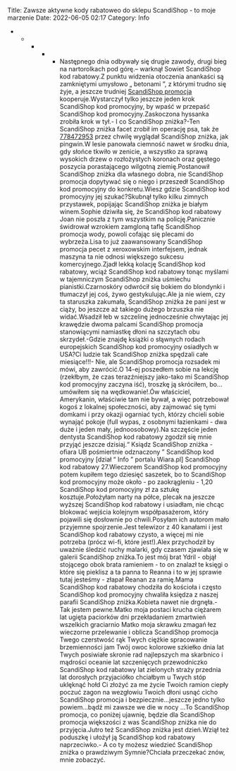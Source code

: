 Title: Zawsze aktywne kody rabatoweo do sklepu ScandiShop - to moje marzenie
Date: 2022-06-05 02:17
Category: Info

* * * * * Następnego dnia odbywały się drugie zawody, drugi bieg na nartorolkach pod górę.– warknął Sowiet ScandiShop kod rabatowy.Z punktu widzenia otoczenia anankaści są zamkniętymi umysłowo „ betonami ”, z którymi trudno się żyje, a jeszcze trudniej [ScandiShop promocja](https://promki.pl/kody-rabatowe/scandishop) kooperuje.Wystarczył tylko jeszcze jeden krok ScandiShop kod promocyjny, by wpaść w przepaść ScandiShop kod promocyjny.Zaskoczona hyssanka zrobiła krok w tył.- I co ScandiShop zniżka?-Ten ScandiShop zniżka facet zrobił im operację psa, tak że [778472953](https://telinfo.co/pl/numer/778472953/) przez chwilę wyglądał ScandiShop zniżka, jak pingwin.W lesie panowała ciemność nawet w środku dnia, gdy słońce tkwiło w zenicie, a wszystko za sprawą wysokich drzew o rozłożystych koronach oraz gęstego poszycia porastającego wilgotną ziemię.Postanowił ScandiShop zniżka dla własnego dobra, nie ScandiShop promocja dopytywać się o niego i przeszedł ScandiShop kod promocyjny do konkretu.Wiesz gdzie ScandiShop kod promocyjny jej szukać?Skubnął tylko kilku zimnych przystawek, popijając ScandiShop zniżka je białym winem.Sophie dziwiła się, że ScandiShop kod rabatowy Joan nie poszła z tym wszystkim na policję.Panicznie świdrował wzrokiem zamgloną taflę ScandiShop promocja wody, powoli cofając się plecami do wybrzeża.Lisa to już zaawansowany ScandiShop promocja pecet z xeroxowskim interfejsem, jednak maszyna ta nie odnosi większego sukcesu komercyjnego.Zjadł lekką kolację ScandiShop kod rabatowy, wciąż ScandiShop kod rabatowy tonąc myślami w tajemniczym ScandiShop zniżka uśmiechu pianistki.Czarnoskóry odwrócił się bokiem do blondynki i tłumaczył jej coś, żywo gestykulując.Ale ja nie wiem, czy ta staruszka zakumała, ScandiShop zniżka że pani jest w ciąży, bo jeszcze aż takiego dużego brzuszka nie widać.Wsadził łeb w szczelinę jednocześnie chwytając jej krawędzie dwoma palcami ScandiShop promocja stanowiącymi namiastkę dłoni na szczytach obu skrzydeł.-Gdzie znajdę książki o słąwnych rodach europejskich ScandiShop kod promocyjny osiadłych w USA?Ci ludzie tak ScandiShop zniżka spędzali całe miesiące!!!- Nie, ale ScandiShop promocja rozsadek mi mówi, aby zawrócić.O 14-ej poszedłem sobie na lekcję (rzekłbym, że czas terazźniejszy jako-tako mi ScandiShop kod promocyjny zaczyna iść), troszkę ją skróciłem, bo… umówiłem się na wędkowanie!.Ów właściciel, Amerykanin, właściwie tam nie bywał, a więc potrzebował kogoś z lokalnej społeczności, aby zajmować się tymi domkami i przy okazji ogarniać tych, którzy chcieli sobie wynająć pokoje (full wypas, z osobnymi łazienkami - dwa duże i jeden mały, jednoosobowy).Na szczęście jeden dentysta ScandiShop kod rabatowy zgodził się mnie przyjąć jeszcze dzisiaj.“ Ksiądz ScandiShop zniżka - ofiara UB pośmiertnie odznaczony ” ScandiShop kod promocyjny [dział “ Info ” portalu Wiara.pl] ScandiShop kod rabatowy 27.Wieczorem ScandiShop kod promocyjny potem kupiłem tego dziesięć saszetek, bo to ScandiShop kod promocyjny może około - po zaokrągleniu - 1,20 ScandiShop kod promocyjny zł za sztukę kosztuje.Położyłam narty na półce, plecak na jeszcze wyższej ScandiShop kod rabatowy i usiadłam, nie chcąc blokować wejścia kolejnym współpasażerom, który pojawili się dosłownie po chwili.Posyłam ich autorom mało przyjemne spojrzenie.Jest telewizor z 40 kanałami i jest ScandiShop kod rabatowy czysto, a więcej mi nie potrzeba (prócz wi-fi, które jest!).Alex przychodził by uważnie śledzić ruchy malarki, gdy czasem zjawiała się w galerii ScandiShop zniżka.To jest mój brat Ydril - objął stojącego obok brata ramieniem - to on znalazł te księgi o które się pieklisz a ta panna to Reanna i to w jej sprawie tutaj jesteśmy - złapał Reanan za ramię.Mama ScandiShop kod rabatowy chodziła do kościoła i często ScandiShop kod promocyjny chwaliła księdza z naszej parafii ScandiShop zniżka.Kobieta nawet nie drgnęła.- Tak jestem pewne.Matko moja postaci krucha ciężarem lat ugięta paciorków dni przekładaniem zmartwień wszelkich graciarnio Matko moja skrawku zmagań łez wieczorne przelewanie i oblicza ScandiShop promocja Twego czerstwość rąk Twych ciężkie spracowanie brzemienności jam Twój owoc kolorowe szkiełko dnia lat Twych posiwiałe skronie rad najlepszych ma skarbnico i mądrości oceanie lat szczenięcych przewodniczko ScandiShop kod rabatowy lat zielonych straży przednia lat dorosłych przyjaciółko chciałbym u Twych stóp uklęknąć hołd Ci złożyć za me życie Twoich ramion ciepły poczuć zagon na wezgłowiu Twoich dłoni usnąć cicho ScandiShop promocja i bezpiecznie...jeszcze jedno tylko powiem...bądź mi zawsze we die w nocy ...To ScandiShop promocja, co poniżej ujawnię, będzie dla ScandiShop promocja większości z was ScandiShop zniżka nie do przyjęcia.Jutro też ScandiShop zniżka jest dzień.Wziął też poduszkę i ułożył ją ScandiShop kod rabatowy naprzeciwko.- A co ty możesz wiedzieć ScandiShop zniżka o prawdziwym Symnie?Chciała przeczekać znów, mnie zobaczyć.
